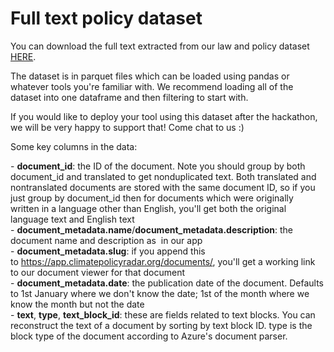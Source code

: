 # Full text policy dataset

You can download the full text extracted from our law and policy dataset [HERE](https://drive.google.com/file/d/11HYmQhqfFEoj2DRRT3s4q0spw4_PPxSe/view?usp=sharing).

The dataset is in parquet files which can be loaded using pandas or whatever tools you're familiar with. We recommend loading all of the dataset into one dataframe and then filtering to start with.

If you would like to deploy your tool using this dataset after the hackathon, we will be very happy to support that! Come chat to us :)

Some key columns in the data:

\- **document_id**: the ID of the document. Note you should group by both document_id and translated to get nonduplicated text. Both translated and nontranslated documents are stored with the same document ID, so if you just group by document_id then for documents which were originally written in a language other than English, you'll get both the original language text and English text  
\- **document_metadata.name**/**document_metadata.description**: the document name and description as  in our app  
\- **document_metadata.slug**: if you append this to https://app.climatepolicyradar.org/documents/, you'll get a working link to our document viewer for that document  
\- **document_metadata.date**: the publication date of the document. Defaults to 1st January where we don't know the date; 1st of the month where we know the month but not the date  
\- **text**, **type**, **text_block_id**: these are fields related to text blocks. You can reconstruct the text of a document by sorting by text block ID. type is the block type of the document according to Azure's document parser.
